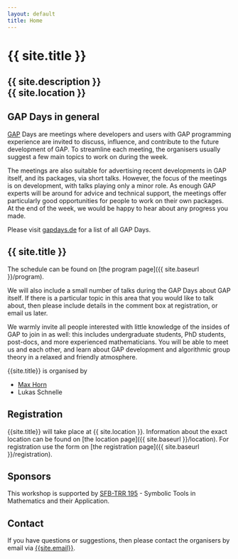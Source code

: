 ```yaml
---
layout: default
title: Home
---
```


# {{ site.title }}

## {{ site.description }}<br> {{ site.location }}

## GAP Days in general

[GAP](https://www.gap-system.org/) Days are meetings where developers and users
with GAP programming experience are invited to discuss, influence, and
contribute to the future development of GAP. To streamline each meeting, the
organisers usually suggest a few main topics to work on during the week.

The meetings are also suitable for advertising recent developments in GAP
itself, and its packages, via short talks.  However, the focus of the meetings
is on development, with talks playing only a minor role.  As enough GAP experts
will be around for advice and technical support, the meetings offer particularly
good opportunities for people to work on their own packages. At the end of the
week, we would be happy to hear about any progress you made.

Please visit [gapdays.de](https://www.gapdays.de) for a list of all GAP Days.

## {{ site.title }}

<!-- 
The focus of these GAP Days will be on the GAP Package distribution
and its infrastructure.
Please visit the [topics page]({{ site.baseurl }}/topics) for details.
 -->

The schedule can be found on [the program page]({{ site.baseurl }}/program).

We will also include a small number of talks during the GAP Days about GAP itself. 
If there is a particular topic in this area that
you would like to talk about, then please include details in the comment
box at registration, or email us later.

We warmly invite all people interested with
little knowledge of the insides of GAP to join in as well: this includes undergraduate
students, PhD students, post-docs, and more experienced mathematicians. You will
be able to meet us and each other, and learn about GAP development and
algorithmic group theory in a relaxed and friendly atmosphere.


{{site.title}} is organised by

* [Max Horn](https://www.quendi.de/en/math)
* Lukas Schnelle


## Registration

{{site.title}} will take place at {{ site.location }}.
Information about the exact location can be found on [the location page]({{ site.baseurl }}/location).
For registration use the form on [the registration page]({{ site.baseurl }}/registration).

## Sponsors

This workshop is supported by [SFB-TRR 195](https://www.computeralgebra.de/sfb/) - Symbolic Tools in Mathematics and their Application.

## <a name="contact"></a> Contact

If you have questions or suggestions, then please contact the organisers by
email via [{{site.email}}](mailto:{{site.email}}).
